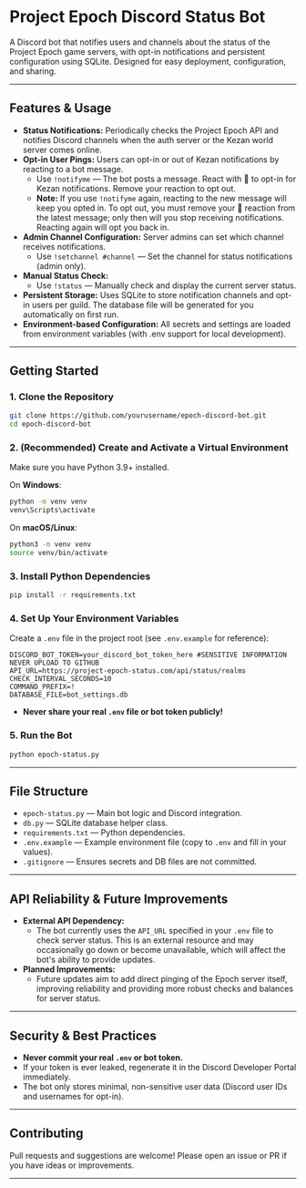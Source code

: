 # Project Epoch Discord Status Bot

A Discord bot that notifies users and channels about the status of the Project Epoch game servers, with opt-in notifications and persistent configuration using SQLite. Designed for easy deployment, configuration, and sharing.

---


## Features & Usage

- **Status Notifications:** Periodically checks the Project Epoch API and notifies Discord channels when the auth server or the Kezan world server comes online.
- **Opt-in User Pings:** Users can opt-in or out of Kezan notifications by reacting to a bot message.
    - Use `!notifyme` — The bot posts a message. React with 🔔 to opt-in for Kezan notifications. Remove your reaction to opt out.
    - **Note:** If you use `!notifyme` again, reacting to the new message will keep you opted in. To opt out, you must remove your 🔔 reaction from the latest message; only then will you stop receiving notifications. Reacting again will opt you back in.
- **Admin Channel Configuration:** Server admins can set which channel receives notifications.
    - Use `!setchannel #channel` — Set the channel for status notifications (admin only).
- **Manual Status Check:**
    - Use `!status` — Manually check and display the current server status.
- **Persistent Storage:** Uses SQLite to store notification channels and opt-in users per guild. The database file will be generated for you automatically on first run.
- **Environment-based Configuration:** All secrets and settings are loaded from environment variables (with .env support for local development).

---

## Getting Started

### 1. Clone the Repository
```sh
git clone https://github.com/yourusername/epoch-discord-bot.git
cd epoch-discord-bot
```


### 2. (Recommended) Create and Activate a Virtual Environment
Make sure you have Python 3.9+ installed.

On **Windows**:
```sh
python -m venv venv
venv\Scripts\activate
```
On **macOS/Linux**:
```sh
python3 -m venv venv
source venv/bin/activate
```

### 3. Install Python Dependencies
```sh
pip install -r requirements.txt
```

### 4. Set Up Your Environment Variables
Create a `.env` file in the project root (see `.env.example` for reference):
```env
DISCORD_BOT_TOKEN=your_discord_bot_token_here #SENSITIVE INFORMATION NEVER UPLOAD TO GITHUB
API_URL=https://project-epoch-status.com/api/status/realms
CHECK_INTERVAL_SECONDS=10
COMMAND_PREFIX=!
DATABASE_FILE=bot_settings.db
```
- **Never share your real `.env` file or bot token publicly!**

### 5. Run the Bot
```sh
python epoch-status.py
```

---

## File Structure
- `epoch-status.py` — Main bot logic and Discord integration.
- `db.py` — SQLite database helper class.
- `requirements.txt` — Python dependencies.
- `.env.example` — Example environment file (copy to `.env` and fill in your values).
- `.gitignore` — Ensures secrets and DB files are not committed.

---


## API Reliability & Future Improvements

- **External API Dependency:**
    - The bot currently uses the `API_URL` specified in your `.env` file to check server status. This is an external resource and may occasionally go down or become unavailable, which will affect the bot's ability to provide updates.
- **Planned Improvements:**
    - Future updates aim to add direct pinging of the Epoch server itself, improving reliability and providing more robust checks and balances for server status.

---

## Security & Best Practices
- **Never commit your real `.env` or bot token.**
- If your token is ever leaked, regenerate it in the Discord Developer Portal immediately.
- The bot only stores minimal, non-sensitive user data (Discord user IDs and usernames for opt-in).

---

## Contributing
Pull requests and suggestions are welcome! Please open an issue or PR if you have ideas or improvements.

---
